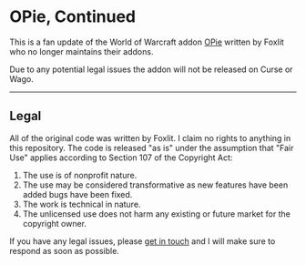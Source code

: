 # OPie, Continued

This is a fan update of the World of Warcraft addon [OPie](https://www.curseforge.com/wow/addons/opie) written by Foxlit who no longer maintains their addons.

Due to any potential legal issues the addon will not be released on Curse or Wago.

---

## Legal
All of the original code was written by Foxlit. I claim no rights to anything in this repository. The code is released "as is" under the assumption that "Fair Use" applies according to Section 107 of the Copyright Act:

1. The use is of nonprofit nature.
2. The use may be considered transformative as new features have been added bugs have been fixed.
3. The work is technical in nature.
4. The unlicensed use does not harm any existing or future market for the copyright owner.

If you have any legal issues, please [get in touch](mailto:hello@leo.fisk) and I will make sure to respond as soon as possible.
